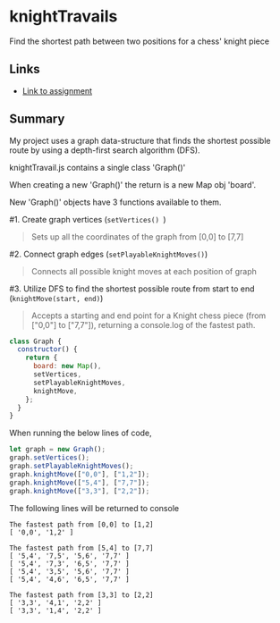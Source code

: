 # knightTravails

Find the shortest path between two positions for a chess' knight piece

## Links

- [Link to assignment](https://www.theodinproject.com/lessons/javascript-knights-travails)

## Summary

My project uses a graph data-structure that finds the shortest possible route by using a depth-first search algorithm (DFS).

knightTravail.js contains a single class 'Graph()'

When creating a new 'Graph()' the return is a new Map obj 'board'.

New 'Graph()' objects have 3 functions available to them.

#1. Create graph vertices (`setVertices() `)  
> Sets up all the coordinates of the graph from [0,0] to [7,7]

#2. Connect graph edges (`setPlayableKnightMoves()`)  
> Connects all possible knight moves at each position of graph

#3. Utilize DFS to find the shortest possible route from start to end (`knightMove(start, end)`)  
> Accepts a starting and end point for a Knight chess piece (from ["0,0"] to ["7,7"]),
returning a console.log of the fastest path.

```javascript
class Graph {
  constructor() {
    return {
      board: new Map(),
      setVertices,
      setPlayableKnightMoves,
      knightMove,
    };
  }
}
```

When running the below lines of code,

```javascript
let graph = new Graph();
graph.setVertices();
graph.setPlayableKnightMoves();
graph.knightMove(["0,0"], ["1,2"]);
graph.knightMove(["5,4"], ["7,7"]);
graph.knightMove(["3,3"], ["2,2"]);
```

The following lines will be returned to console

```
The fastest path from [0,0] to [1,2]
[ '0,0', '1,2' ]

The fastest path from [5,4] to [7,7]
[ '5,4', '7,5', '5,6', '7,7' ]
[ '5,4', '7,3', '6,5', '7,7' ]
[ '5,4', '3,5', '5,6', '7,7' ]
[ '5,4', '4,6', '6,5', '7,7' ]

The fastest path from [3,3] to [2,2]
[ '3,3', '4,1', '2,2' ]
[ '3,3', '1,4', '2,2' ]

```
